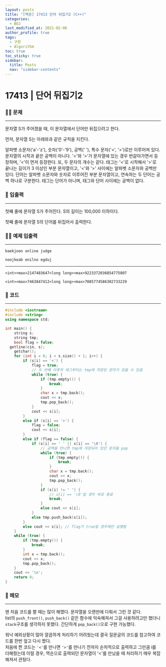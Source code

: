 ```yaml
---
layout: posts
title: "[백준] 17413 단어 뒤집기2 (C++)"
categories:
  - BOJ
last_modified_at: 2021-02-06
author_profile: true
tags:
  - 구현
  - Algorithm
toc: true
toc_sticky: true
sidebar:
  title: Posts
  nav: "sidebar-contents"
---
```


# 17413 | 단어 뒤집기2


### 🙋‍♀️ 문제

-----

문자열 S가 주어졌을 때, 이 문자열에서 단어만 뒤집으려고 한다.

먼저, 문자열 S는 아래와과 같은 규칙을 지킨다.

알파벳 소문자('a'-'z'), 숫자('0'-'9'), 공백(' '), 특수 문자('<', '>')로만 이루어져 있다.
문자열의 시작과 끝은 공백이 아니다.
'<'와 '>'가 문자열에 있는 경우 번갈아가면서 등장하며, '<'이 먼저 등장한다. 또, 두 문자의 개수는 같다.
태그는 '<'로 시작해서 '>'로 끝나는 길이가 3 이상인 부분 문자열이고, '<'와 '>' 사이에는 알파벳 소문자와 공백만 있다. 단어는 알파벳 소문자와 숫자로 이루어진 부분 문자열이고, 연속하는 두 단어는 공백 하나로 구분한다. 태그는 단어가 아니며, 태그와 단어 사이에는 공백이 없다.

### 🙌 입출력

-----

첫째 줄에 문자열 S가 주어진다. S의 길이는 100,000 이하이다.

첫째 줄에 문자열 S의 단어를 뒤집어서 출력한다.

### 🙋‍♂️ 예제 입출력

-----

```
baekjoon online judge
```

```
noojkeab enilno egduj
```
-----
```
<int><max>2147483647<long long><max>9223372036854775807
```

```
<int><max>7463847412<long long><max>7085774586302733229
```

### 🚀 코드

-----

```c++
#include <iostream>
#include <string>
using namespace std;

int main() {
	string s;
	string tmp;
	bool flag = false;
  getline(cin, s);
	getchar();
	for (int i = 0; i < s.size() + 1; i++) {
		if (s[i] == '<') {
			flag = true;
			// 두 번째 이후의 태그부터는 tmp에 저장된 문자가 있을 수 있음
			while (true) {
				if (tmp.empty()) {
					break;
				}
				char x = tmp.back();
				cout << x;
				tmp.pop_back();
			}
			cout << s[i];
		}
		else if (s[i] == '>') {
			flag = false;
			cout << s[i];
		}
		else if (flag == false) {
			if (s[i] == ' ' || s[i] == '\0') {
				// 공백을 만나면 tmp에 저장되어 있던 문자들 pop
				while (true) {
					if (tmp.empty()) {
						break;
					}
					char x = tmp.back();
					cout << x;
					tmp.pop_back();
				}
				if (s[i] != ' ') {
					// s[i] == '\0'일 경우 바로 종료
					break;
				}
				else cout << s[i];
			}
			else tmp.push_back(s[i]);
		}
		else cout << s[i]; // flag가 true일 경우에만 실행됨
	}
	while (true) {
		if (tmp.empty()) {
			break;
		}
		int x = tmp.back();
		cout << x;
		tmp.pop_back();
	}
	cout << '\n';
	return 0;
}
```

### 🌠 메모

-----

맨 처음 코드를 짤 때는 많이 해맸다. 문자열을 오랜만에 다뤄서 그런 것 같다. <br>
list의 ```push_front()```, ```push_back()``` 같은 함수에 익숙해져서 그걸 사용하려고만 했더니 ```stack```구조를 생각하지 못했다. 간단하게 ```pop_back()```으로 구현 가능했다.

워낙 예외상황이 많아 깔끔하게 처리하기 어려웠는데 결국 질문글의 코드를 참고하여 코드를 한번 엎고 다시 짰다. <br>
처음에 짠 코드는 ```'<'```를 만나면 ```'>'```를 만나기 전까지 순차적으로 출력하고 그만큼 i를 더해줬는데 이럴 경우, 역순으로 출력되던 문자열이 '<'를 만났을 때 처리하기 매우 복잡해져서 관뒀다.
